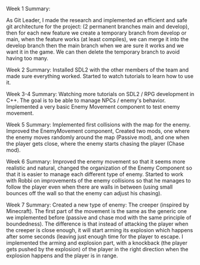 Week 1 Summary: 

As Git Leader, I made the research and implemented an efficient and safe git architecture for the project: (2 permanent branches main and develop), then for each new feature we create a temporary branch from develop or main, when the feature works (at least compiles), we can merge it into the develop branch then the main branch when we are sure it works and we want it in the game. We can then delete the temporary branch to avoid having too many.


Week 2 Summary: Installed SDL2 with the other members of the team and made sure everything worked. Started to watch tutorials to learn how to use it.

Week 3-4 Summary: Watching more tutorials on SDL2 / RPG development in C++. The goal is to be able to manage NPCs / enemy's behavior. Implemented a very basic Enemy Movement component to test enemy movement. 

Week 5 Summary: Implemented first collisions with the map for the enemy. Improved the EnemyMovement component, Created two mods, one where the enemy moves randomly around the map (Passive mod), and one when the player gets close, where the enemy starts chasing the player (Chase mod).

Week 6 Summary: Improved the enemy movement so that it seems more realistic and natural, changed the organization of the Enemy Component so that it is easier to manage each different type of enemy. Started to work with Robbi on improvements of the enemy collisions so that he manages to follow the player even when there are walls in between (using small bounces off the wall so that the enemy can adjust his chasing).

Week 7 Summary: Created a new type of enemy: The creeper (inspired by Minecraft). The first part of the movement is the same as the generic one we implemented before (passive and chase mod with the same principle of boundedness). The difference is that instead of attacking the player when the creeper is close enough, it will start arming its explosion which happens after some seconds (leaving just enough time for the player to escape. I implemented the arming and explosion part, with a knockback (the player gets pushed by the explosion) of the player in the right direction when the explosion happens and the player is in range.

